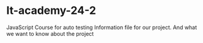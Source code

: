 # It-academy-24-2
JavaScript Course for auto testing
Information file for our project.
And what we want to know about the project
